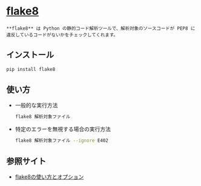 [flake8](https://flake8.pycqa.org/en/latest/)
===

```{note}
**flake8** は Python の静的コード解析ツールで、解析対象のソースコードが PEP8 に違反しているコードがないかをチェックしてくれます。
```

## インストール

```bash
pip install flake8
```

## 使い方

- 一般的な実行方法

    ```bash
    flake8 解析対象ファイル
    ```

- 特定のエラーを無視する場合の実行方法

    ```bash
    flake8 解析対象ファイル --ignore E402
    ```

## 参照サイト

- [flake8の使い方とオプション](https://qiita.com/raku_taro/items/93dacae018fb192d05b5)
